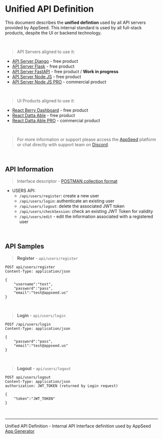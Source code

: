 # Unified API Definition

This document describes the **unified defintion** used by all API servers provided by AppSeed. This internal standard is used by all full-stack products, despite the UI or backend technology. 

<br />

> API Servers aligned to use it: 

- [API Server Django](https://github.com/app-generator/api-server-django) - free product
- [API Server Flask](https://github.com/app-generator/api-server-flask) - free product
- [API Server FastAPI](#) - free product / **Work in progress**
- [API Server Node JS](https://github.com/app-generator/api-server-nodejs) - free product
- [API Server Node JS PRO](https://github.com/app-generator/api-server-nodejs) - commercial product
 
 <br />

> UI Products aligned to use it:

- [React Berry Dashboard](https://appseed.us/product/react-node-js-berry-dashboard) - free product
- [React Datta Able](https://github.com/app-generator/react-datta-able-dashboard) - free product
- [React Datta Able PRO](https://appseed.us/product/react-node-js-datta-able-pro) - commercial product

<br />

> For more information or support please access the [AppSeed](https://appseed.us/) platform or chat directly with support team on [Discord](https://appseed.us/support).

<br />

## API Information

> Interface descriptor - [POSTMAN collection format](https://github.com/app-generator/api-unified-definition/blob/main/api.postman_collection.json)

- USERS API: 
  - `/api/users/register`: create a new user
  - `/api/users/login`: authenticate an existing user
  - `/api/users/logout`: delete the associated JWT token 
  - `/api/users/checkSession`: check an existing JWT Token for validity
  - `/api/users/edit` - edit the information associated with a registered user

<br />

## API Samples

> **Register** - `api/users/register`

```
POST api/users/register
Content-Type: application/json

{
    "username":"test",
    "password":"pass", 
    "email":"test@appseed.us"
}
```

<br />

> **Login** - `api/users/login`

```
POST /api/users/login
Content-Type: application/json

{
    "password":"pass", 
    "email":"test@appseed.us"
}
```

<br />

> **Logout** - `api/users/logout`

```
POST api/users/logout
Content-Type: application/json
authorization: JWT_TOKEN (returned by Login request)

{
    "token":"JWT_TOKEN"
}
```

<br />

---
Unified API Definition - Internal API Interface definition used by AppSeed [App Generator](https://appseed.us) 
